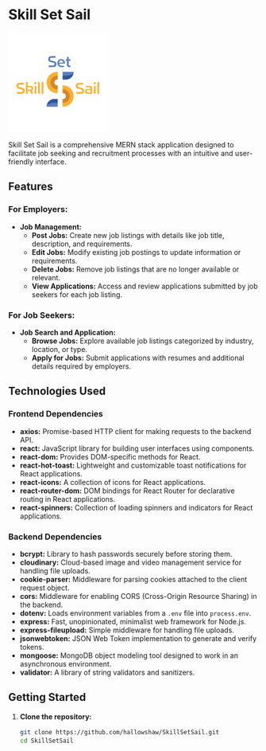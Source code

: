 # Skill Set Sail

<img src="Frontend/public/SkillSetSailGithub.png" alt="SkillSetSail Logo" width="200"/>

Skill Set Sail is a comprehensive MERN stack application designed to facilitate job seeking and recruitment processes with an intuitive and user-friendly interface.

## Features

### For Employers:

- **Job Management:**
  - **Post Jobs:** Create new job listings with details like job title, description, and requirements.
  - **Edit Jobs:** Modify existing job postings to update information or requirements.
  - **Delete Jobs:** Remove job listings that are no longer available or relevant.
  - **View Applications:** Access and review applications submitted by job seekers for each job listing.

### For Job Seekers:

- **Job Search and Application:**
  - **Browse Jobs:** Explore available job listings categorized by industry, location, or type.
  - **Apply for Jobs:** Submit applications with resumes and additional details required by employers.

## Technologies Used

### Frontend Dependencies

- **axios:** Promise-based HTTP client for making requests to the backend API.
- **react:** JavaScript library for building user interfaces using components.
- **react-dom:** Provides DOM-specific methods for React.
- **react-hot-toast:** Lightweight and customizable toast notifications for React applications.
- **react-icons:** A collection of icons for React applications.
- **react-router-dom:** DOM bindings for React Router for declarative routing in React applications.
- **react-spinners:** Collection of loading spinners and indicators for React applications.

### Backend Dependencies

- **bcrypt:** Library to hash passwords securely before storing them.
- **cloudinary:** Cloud-based image and video management service for handling file uploads.
- **cookie-parser:** Middleware for parsing cookies attached to the client request object.
- **cors:** Middleware for enabling CORS (Cross-Origin Resource Sharing) in the backend.
- **dotenv:** Loads environment variables from a `.env` file into `process.env`.
- **express:** Fast, unopinionated, minimalist web framework for Node.js.
- **express-fileupload:** Simple middleware for handling file uploads.
- **jsonwebtoken:** JSON Web Token implementation to generate and verify tokens.
- **mongoose:** MongoDB object modeling tool designed to work in an asynchronous environment.
- **validator:** A library of string validators and sanitizers.

## Getting Started

1. **Clone the repository:**
   ```bash
   git clone https://github.com/hallowshaw/SkillSetSail.git
   cd SkillSetSail
